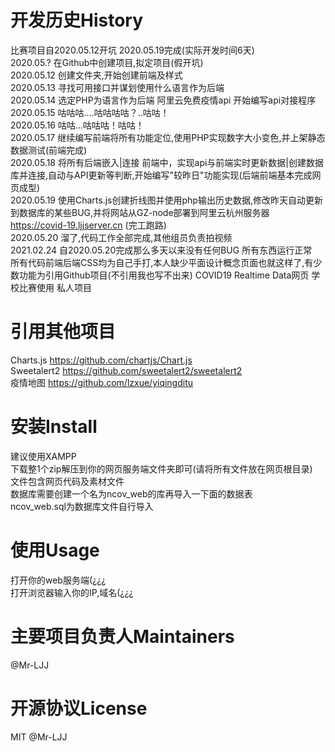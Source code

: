 # 开发历史History
比赛项目自2020.05.12开坑 2020.05.19完成(实际开发时间6天)  
2020.05.?  在Github中创建项目,拟定项目(假开坑)  
2020.05.12 创建文件夹,开始创建前端及样式  
2020.05.13 寻找可用接口并谋划使用什么语言作为后端  
2020.05.14 选定PHP为语言作为后端 阿里云免费疫情api 开始编写api对接程序  
2020.05.15 咕咕咕....咕咕咕咕？..咕咕！  
2020.05.16 咕咕...咕咕咕！咕咕！  
2020.05.17 继续编写前端将所有功能定位,使用PHP实现数字大小变色,并上架静态数据测试(前端完成)  
2020.05.18 将所有后端嵌入|连接 前端中，实现api与前端实时更新数据|创建数据库并连接,自动与API更新等判断,开始编写"较昨日"功能实现(后端前端基本完成网页成型)   
2020.05.19 使用Charts.js创建折线图并使用php输出历史数据,修改昨天自动更新到数据库的某些BUG,并将网站从GZ-node部署到阿里云杭州服务器 https://covid-19.ljjserver.cn (完工跑路)   
2020.05.20 溜了,代码工作全部完成,其他组员负责拍视频  
2021.02.24 自2020.05.20完成那么多天以来没有任何BUG 所有东西运行正常   
所有代码前端后端CSS均为自己手打,本人缺少平面设计概念页面也就这样了,有少数功能为引用Github项目(不引用我也写不出来) 
COVID19 Realtime Data网页 学校比赛使用 私人项目    
# 引用其他项目   
Charts.js https://github.com/chartjs/Chart.js    
Sweetalert2 https://github.com/sweetalert2/sweetalert2    
疫情地图 https://github.com/lzxue/yiqingditu    
# 安装Install
建议使用XAMPP   
下载整1个zip解压到你的网页服务端文件夹即可(请将所有文件放在网页根目录)   
文件包含网页代码及素材文件     
数据库需要创建一个名为ncov_web的库再导入一下面的数据表   
ncov_web.sql为数据库文件自行导入     
# 使用Usage
打开你的web服务端(¿¿¿   
打开浏览器输入你的IP,域名(¿¿¿   
# 主要项目负责人Maintainers
@Mr-LJJ   
# 开源协议License
MIT @Mr-LJJ   
